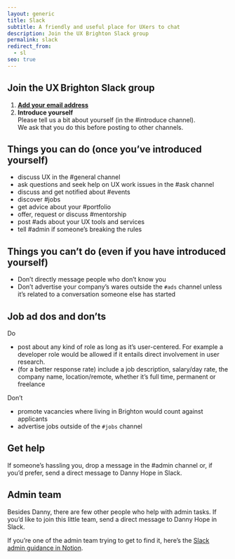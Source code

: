 ```yaml
---
layout: generic
title: Slack
subtitle: A friendly and useful place for UXers to chat
description: Join the UX Brighton Slack group
permalink: slack
redirect_from:
  - sl
seo: true
---
```

## Join the UX Brighton Slack group

1. **[Add your email address](https://slofile.com/slack/uxbri)**
2. **Introduce yourself**\
   Please tell us a bit about yourself (in the #introduce channel).\
   We ask that you do this before posting to other channels.

## Things you can do (once you’ve introduced yourself)

* discuss UX in the #general channel
* ask questions and seek help on UX work issues in the #ask channel
* discuss and get notified about #events
* discover #jobs
* get advice about your #portfolio
* offer, request or discuss #mentorship
* post #ads about your UX tools and services
* tell #admin if someone’s breaking the rules

## Things you can’t do (even if you have introduced yourself)

* Don’t directly message people who don’t know you
* Don’t advertise your company’s wares outside the `#ads` channel unless it’s related to a conversation someone else has started

## Job ad dos and don’ts

Do

* post about any kind of role as long as it’s user-centered. For example a developer role would be allowed if it entails direct involvement in user research.
* (for a better response rate) include a job description, salary/day rate, the company name, location/remote, whether it’s full time, permanent or freelance

Don’t

* promote vacancies where living in Brighton would count against applicants
* advertise jobs outside of the `#jobs` channel

## Get help

If someone’s hassling you, drop a message in the #admin channel or, if you’d prefer, send a direct message to Danny Hope in Slack.

## Admin team

Besides Danny, there are few other people who help with admin tasks. If you’d like to join this little team, send a direct message to Danny Hope in Slack.

If you’re one of the admin team trying to get to find it, here’s the [Slack admin guidance in Notion](https://www.notion.so/uxbri/Moderate-Slack-edfa058b908a4b3c95af4bff2ac32da3).